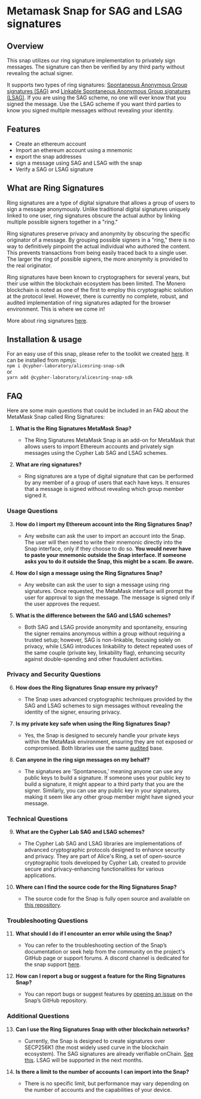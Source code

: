 # Metamask Snap for SAG and LSAG signatures

## Overview

This snap utilizes our ring signature implementation to privately sign messages. The signature can then be verified by any third party without revealing the actual signer.

It supports two types of ring signatures: [Spontaneous Anonymous Group signatures (SAG)](https://github.com/Cypher-Laboratory/Alice-s-Ring-SAG-TS) and [Linkable Spontaneous Anonymous Group signatures (LSAG)](https://github.com/Cypher-Laboratory/Alice-s-Ring-LSAG-TS). If you are using the SAG scheme, no one will ever know that you signed the message. Use the LSAG scheme if you want third parties to know you signed multiple messages without revealing your identity.

## Features

- Create an ethereum account
- Import an ethereum account using a mnemonic
- export the snap addresses
- sign a message using SAG and LSAG with the snap
- Verify a SAG or LSAG signature

## What are Ring Signatures

Ring signatures are a type of digital signature that allows a group of users to sign a message anonymously. Unlike traditional digital signatures uniquely linked to one user, ring signatures obscure the actual author by linking multiple possible signers together in a "ring."

Ring signatures preserve privacy and anonymity by obscuring the specific originator of a message. By grouping possible signers in a "ring," there is no way to definitively pinpoint the actual individual who authored the content. This prevents transactions from being easily traced back to a single user. The larger the ring of possible signers, the more anonymity is provided to the real originator.

Ring signatures have been known to cryptographers for several years, but their use within the blockchain ecosystem has been limited. The Monero blockchain is noted as one of the first to employ this cryptographic solution at the protocol level. However, there is currently no complete, robust, and audited implementation of ring signatures adapted for the browser environment. This is where we come in!

More about ring signatures [here](https://people.csail.mit.edu/rivest/pubs/RST01.pdf).

## Installation & usage

For an easy use of this snap, please refer to the toolkit we created [here](https://github.com/Cypher-Laboratory/Alice-s-Ring-snap-toolkit).
It can be installed from npmjs: <br>
`npm i @cypher-laboratory/alicesring-snap-sdk` <br>
or<br>
`yarn add @cypher-laboratory/alicesring-snap-sdk`

## FAQ

Here are some main questions that could be included in an FAQ about the MetaMask Snap called Ring Signatures:

1. **What is the Ring Signatures MetaMask Snap?**

   - The Ring Signatures MetaMask Snap is an add-on for MetaMask that allows users to import Ethereum accounts and privately sign messages using the Cypher Lab SAG and LSAG schemes.

2. **What are ring signatures?**
   - Ring signatures are a type of digital signature that can be performed by any member of a group of users that each have keys. It ensures that a message is signed without revealing which group member signed it.

### Usage Questions

3. **How do I import my Ethereum account into the Ring Signatures Snap?**

   - Any website can ask the user to import an account into the Snap. The user will then need to write their mnemonic directly into the Snap interface, only if they choose to do so. **You would never have to paste your mnemonic outside the Snap interface. If someone asks you to do it outside the Snap, this might be a scam. Be aware.**

4. **How do I sign a message using the Ring Signatures Snap?**

   - Any website can ask the user to sign a message using ring signatures. Once requested, the MetaMask interface will prompt the user for approval to sign the message. The message is signed only if the user approves the request.

5. **What is the difference between the SAG and LSAG schemes?**
   - Both SAG and LSAG provide anonymity and spontaneity, ensuring the signer remains anonymous within a group without requiring a trusted setup; however, SAG is non-linkable, focusing solely on privacy, while LSAG introduces linkability to detect repeated uses of the same couple (private key, linkability flag), enhancing security against double-spending and other fraudulent activities.

### Privacy and Security Questions

6. **How does the Ring Signatures Snap ensure my privacy?**

   - The Snap uses advanced cryptographic techniques provided by the SAG and LSAG schemes to sign messages without revealing the identity of the signer, ensuring privacy.

7. **Is my private key safe when using the Ring Signatures Snap?**

   - Yes, the Snap is designed to securely handle your private keys within the MetaMask environment, ensuring they are not exposed or compromised. Both libraries use the same [audited](https://github.com/Cypher-Laboratory/Alice-s-Ring-SAG-TS/blob/main/AUDIT_REPORT.pdf) base.

8. **Can anyone in the ring sign messages on my behalf?**
   - The signatures are 'Spontaneous,' meaning anyone can use any public keys to build a signature. If someone uses your public key to build a signature, it might appear to a third party that you are the signer. Similarly, you can use any public key in your signatures, making it seem like any other group member might have signed your message.

### Technical Questions

9. **What are the Cypher Lab SAG and LSAG schemes?**

   - The Cypher Lab SAG and LSAG libraries are implementations of advanced cryptographic protocols designed to enhance security and privacy. They are part of Alice's Ring, a set of open-source cryptographic tools developed by Cypher Lab, created to provide secure and privacy-enhancing functionalities for various applications.

10. **Where can I find the source code for the Ring Signatures Snap?**
    - The source code for the Snap is fully open source and available on [this repository](https://github.com/Cypher-Laboratory/Alice-s-Ring-snap/tree/main/packages/snap).

### Troubleshooting Questions

11. **What should I do if I encounter an error while using the Snap?**

    - You can refer to the troubleshooting section of the Snap’s documentation or seek help from the community on the project's GitHub page or support forums. A discord channel is dedicated for the snap support [here](https://discord.gg/jUEkpw5zyH).

12. **How can I report a bug or suggest a feature for the Ring Signatures Snap?**
    - You can report bugs or suggest features by [opening an issue](https://github.com/Cypher-Laboratory/Alice-s-Ring-snap/issues/new?assignees=&labels=&projects=&template=bug_report.md&title=) on the Snap’s GitHub repository.

### Additional Questions

13. **Can I use the Ring Signatures Snap with other blockchain networks?**

    - Currently, the Snap is designed to create signatures over SECP256K1 (the most widely used curve in the blockchain ecosystem). The SAG signatures are already verifiable onChain. [See this](https://github.com/Cypher-Laboratory/evm-verifier?tab=readme-ov-file#deployment-addresses). LSAG will be supported in the next months.

14. **Is there a limit to the number of accounts I can import into the Snap?**
    - There is no specific limit, but performance may vary depending on the number of accounts and the capabilities of your device.
